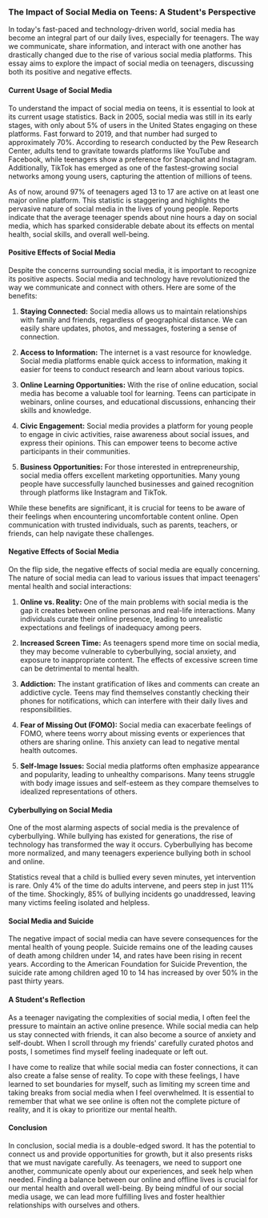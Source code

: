 ### The Impact of Social Media on Teens: A Student's Perspective

In today's fast-paced and technology-driven world, social media has become an integral part of our daily lives, especially for teenagers. The way we communicate, share information, and interact with one another has drastically changed due to the rise of various social media platforms. This essay aims to explore the impact of social media on teenagers, discussing both its positive and negative effects.

#### Current Usage of Social Media

To understand the impact of social media on teens, it is essential to look at its current usage statistics. Back in 2005, social media was still in its early stages, with only about 5% of users in the United States engaging on these platforms. Fast forward to 2019, and that number had surged to approximately 70%. According to research conducted by the Pew Research Center, adults tend to gravitate towards platforms like YouTube and Facebook, while teenagers show a preference for Snapchat and Instagram. Additionally, TikTok has emerged as one of the fastest-growing social networks among young users, capturing the attention of millions of teens.

As of now, around 97% of teenagers aged 13 to 17 are active on at least one major online platform. This statistic is staggering and highlights the pervasive nature of social media in the lives of young people. Reports indicate that the average teenager spends about nine hours a day on social media, which has sparked considerable debate about its effects on mental health, social skills, and overall well-being.

#### Positive Effects of Social Media

Despite the concerns surrounding social media, it is important to recognize its positive aspects. Social media and technology have revolutionized the way we communicate and connect with others. Here are some of the benefits:

1. **Staying Connected:** Social media allows us to maintain relationships with family and friends, regardless of geographical distance. We can easily share updates, photos, and messages, fostering a sense of connection.
   
2. **Access to Information:** The internet is a vast resource for knowledge. Social media platforms enable quick access to information, making it easier for teens to conduct research and learn about various topics.

3. **Online Learning Opportunities:** With the rise of online education, social media has become a valuable tool for learning. Teens can participate in webinars, online courses, and educational discussions, enhancing their skills and knowledge.

4. **Civic Engagement:** Social media provides a platform for young people to engage in civic activities, raise awareness about social issues, and express their opinions. This can empower teens to become active participants in their communities.

5. **Business Opportunities:** For those interested in entrepreneurship, social media offers excellent marketing opportunities. Many young people have successfully launched businesses and gained recognition through platforms like Instagram and TikTok.

While these benefits are significant, it is crucial for teens to be aware of their feelings when encountering uncomfortable content online. Open communication with trusted individuals, such as parents, teachers, or friends, can help navigate these challenges.

#### Negative Effects of Social Media

On the flip side, the negative effects of social media are equally concerning. The nature of social media can lead to various issues that impact teenagers' mental health and social interactions:

1. **Online vs. Reality:** One of the main problems with social media is the gap it creates between online personas and real-life interactions. Many individuals curate their online presence, leading to unrealistic expectations and feelings of inadequacy among peers.

2. **Increased Screen Time:** As teenagers spend more time on social media, they may become vulnerable to cyberbullying, social anxiety, and exposure to inappropriate content. The effects of excessive screen time can be detrimental to mental health.

3. **Addiction:** The instant gratification of likes and comments can create an addictive cycle. Teens may find themselves constantly checking their phones for notifications, which can interfere with their daily lives and responsibilities.

4. **Fear of Missing Out (FOMO):** Social media can exacerbate feelings of FOMO, where teens worry about missing events or experiences that others are sharing online. This anxiety can lead to negative mental health outcomes.

5. **Self-Image Issues:** Social media platforms often emphasize appearance and popularity, leading to unhealthy comparisons. Many teens struggle with body image issues and self-esteem as they compare themselves to idealized representations of others.

#### Cyberbullying on Social Media

One of the most alarming aspects of social media is the prevalence of cyberbullying. While bullying has existed for generations, the rise of technology has transformed the way it occurs. Cyberbullying has become more normalized, and many teenagers experience bullying both in school and online.

Statistics reveal that a child is bullied every seven minutes, yet intervention is rare. Only 4% of the time do adults intervene, and peers step in just 11% of the time. Shockingly, 85% of bullying incidents go unaddressed, leaving many victims feeling isolated and helpless.

#### Social Media and Suicide

The negative impact of social media can have severe consequences for the mental health of young people. Suicide remains one of the leading causes of death among children under 14, and rates have been rising in recent years. According to the American Foundation for Suicide Prevention, the suicide rate among children aged 10 to 14 has increased by over 50% in the past thirty years.

#### A Student's Reflection

As a teenager navigating the complexities of social media, I often feel the pressure to maintain an active online presence. While social media can help us stay connected with friends, it can also become a source of anxiety and self-doubt. When I scroll through my friends' carefully curated photos and posts, I sometimes find myself feeling inadequate or left out.

I have come to realize that while social media can foster connections, it can also create a false sense of reality. To cope with these feelings, I have learned to set boundaries for myself, such as limiting my screen time and taking breaks from social media when I feel overwhelmed. It is essential to remember that what we see online is often not the complete picture of reality, and it is okay to prioritize our mental health.

#### Conclusion

In conclusion, social media is a double-edged sword. It has the potential to connect us and provide opportunities for growth, but it also presents risks that we must navigate carefully. As teenagers, we need to support one another, communicate openly about our experiences, and seek help when needed. Finding a balance between our online and offline lives is crucial for our mental health and overall well-being. By being mindful of our social media usage, we can lead more fulfilling lives and foster healthier relationships with ourselves and others.
